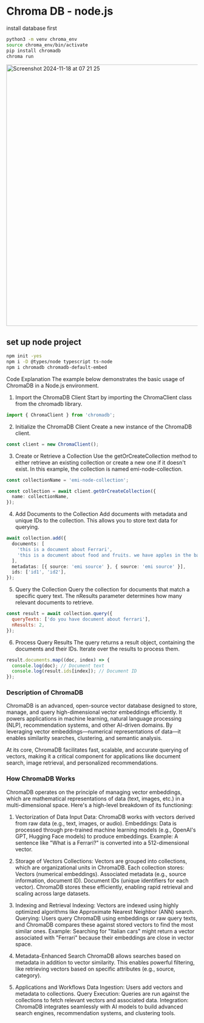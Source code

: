 # Chroma DB - node.js

install database first

```bash
python3 -m venv chroma_env
source chroma_env/bin/activate
pip install chromadb
chroma run
```

<img width="686" alt="Screenshot 2024-11-18 at 07 21 25" src="https://github.com/user-attachments/assets/25fb83f8-ac4d-40e2-89b4-79fe642af71d">

## set up node project

```bash
npm init -yes
npm i -D @types/node typescript ts-node
npm i chromadb chromadb-default-embed
```

Code Explanation
The example below demonstrates the basic usage of ChromaDB in a Node.js environment.

1. Import the ChromaDB Client
   Start by importing the ChromaClient class from the chromadb library.

```typescript
import { ChromaClient } from 'chromadb';
```

2. Initialize the ChromaDB Client
   Create a new instance of the ChromaDB client.

```typescript
const client = new ChromaClient();
```

3. Create or Retrieve a Collection
   Use the getOrCreateCollection method to either retrieve an existing collection or create a new one if it doesn't exist. In this example, the collection is named emi-node-collection.

```typescript
const collectionName = 'emi-node-collection';

const collection = await client.getOrCreateCollection({
  name: collectionName,
});
```

4. Add Documents to the Collection
   Add documents with metadata and unique IDs to the collection. This allows you to store text data for querying.

```typescript
await collection.add({
  documents: [
    'this is a document about Ferrari',
    'this is a document about food and fruits. we have apples in the basket',
  ],
  metadatas: [{ source: 'emi source' }, { source: 'emi source' }],
  ids: ['id1', 'id2'],
});
```

5. Query the Collection
   Query the collection for documents that match a specific query text. The nResults parameter determines how many relevant documents to retrieve.

```javascript
const result = await collection.query({
  queryTexts: ['do you have document about ferrari'],
  nResults: 2,
});
```

6. Process Query Results
   The query returns a result object, containing the documents and their IDs. Iterate over the results to process them.

```javascript
result.documents.map((doc, index) => {
  console.log(doc); // Document text
  console.log(result.ids[index]); // Document ID
});
```

### Description of ChromaDB

ChromaDB is an advanced, open-source vector database designed to store, manage, and query high-dimensional vector embeddings efficiently. It powers applications in machine learning, natural language processing (NLP), recommendation systems, and other AI-driven domains. By leveraging vector embeddings—numerical representations of data—it enables similarity searches, clustering, and semantic analysis.

At its core, ChromaDB facilitates fast, scalable, and accurate querying of vectors, making it a critical component for applications like document search, image retrieval, and personalized recommendations.

### How ChromaDB Works

ChromaDB operates on the principle of managing vector embeddings, which are mathematical representations of data (text, images, etc.) in a multi-dimensional space. Here's a high-level breakdown of its functioning:

1. Vectorization of Data
   Input Data: ChromaDB works with vectors derived from raw data (e.g., text, images, or audio).
   Embeddings: Data is processed through pre-trained machine learning models (e.g., OpenAI's GPT, Hugging Face models) to produce embeddings.
   Example: A sentence like "What is a Ferrari?" is converted into a 512-dimensional vector.

2. Storage of Vectors
   Collections: Vectors are grouped into collections, which are organizational units in ChromaDB. Each collection stores:
   Vectors (numerical embeddings).
   Associated metadata (e.g., source information, document ID).
   Document IDs (unique identifiers for each vector).
   ChromaDB stores these efficiently, enabling rapid retrieval and scaling across large datasets.

3. Indexing and Retrieval
   Indexing: Vectors are indexed using highly optimized algorithms like Approximate Nearest Neighbor (ANN) search.
   Querying: Users query ChromaDB using embeddings or raw query texts, and ChromaDB compares these against stored vectors to find the most similar ones.
   Example: Searching for "Italian cars" might return a vector associated with "Ferrari" because their embeddings are close in vector space.

4. Metadata-Enhanced Search
   ChromaDB allows searches based on metadata in addition to vector similarity. This enables powerful filtering, like retrieving vectors based on specific attributes (e.g., source, category).

5. Applications and Workflows
   Data Ingestion: Users add vectors and metadata to collections.
   Query Execution: Queries are run against the collections to fetch relevant vectors and associated data.
   Integration: ChromaDB integrates seamlessly with AI models to build advanced search engines, recommendation systems, and clustering tools.
